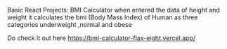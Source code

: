 Basic React Projects:
    BMI Calculator
    when entered the data of height and weight it calculates the bmi (Body Mass Index) of Human 
    as three categories 
    underweight ,normal and obese

Do check it out here
https://bmi-calculator-flax-eight.vercel.app/
